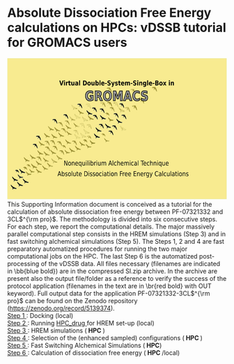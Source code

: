 # Absolute Dissociation  Free Energy calculations on HPCs: vDSSB tutorial for GROMACS users  
<img src="FSDAMgromacs.png" alt="vDSSB in GROMACS" width="600" height="323"> <br>
This Supporting Information document is conceived as a tutorial for the calculation of absolute dissociation free energy between PF-07321332 and 3CL$^{\rm pro}$.
The methodology is divided into six consecutive steps. For each step, we report the computational details. The major massively parallel computational step consists in the HREM simulations (Step 3) and in fast switching alchemical simulations (Step 5). The Steps 1, 2 and 4 are fast preparatory automatized procedures for running the two major computational jobs on the HPC. The last Step 6 is the automatized post-processing of the vDSSB data. All files necessary (filenames are indicated in \bb{blue bold}) are in the compressed SI.zip archive. In the archive are present also the output file/folder as a reference to verify the success of the protocol application (filenames in the text are in \br{red bold} with OUT keyword). Full output data for the application PF-07321332-3CL$^{\rm pro}$ can be found on the Zenodo repository (https://zenodo.org/record/5139374). <br>
<a href="step1.html"> Step 1 </a>: Docking (local)     
<a href="step2.html"> Step 2 </a>: Running <a href="https://github.com/MauriceKarrenbrock/HPC_Drug"> HPC_drug <a/> for HREM set-up (local) <br>
  <a href="step3.html"> Step 3 </a>: HREM simulations (<b> HPC </b>)  <br>
  <a href="step4.html"> Step 4 </a>: Selection of the (enhanced sampled) configurations (<b> HPC </b>) <br>
  <a href="step5.html"> Step 5 </a>:  Fast Switching Alchemical Simulations (<b> HPC</b>)<br>
  <a href="step6.html"> Step 6 </a>:   Calculation of dissociation free energy (<b> HPC </b>/local)
